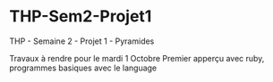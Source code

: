# THP-Sem2-Projet1
THP - Semaine 2 - Projet 1 - Pyramides

Travaux à rendre pour le mardi 1 Octobre
Premier apperçu avec ruby, programmes basiques avec le language

